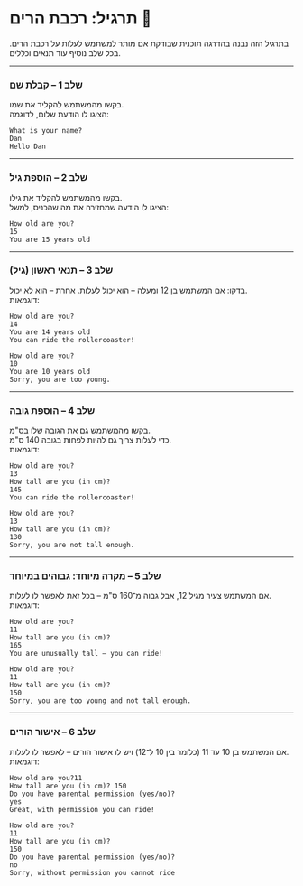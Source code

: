 # תרגיל: רכבת הרים 🎢  

בתרגיל הזה נבנה בהדרגה תוכנית שבודקת אם מותר למשתמש לעלות על רכבת הרים. בכל שלב נוסיף עוד תנאים וכללים.  

---

### שלב 1 – קבלת שם  
בקשו מהמשתמש להקליד את שמו.  
הציגו לו הודעת שלום, לדוגמה:  

```
What is your name? 
Dan 
Hello Dan
```

---

### שלב 2 – הוספת גיל  
בקשו מהמשתמש להקליד את גילו.  
הציגו לו הודעה שמחזירה את מה שהכניס, למשל:  

```
How old are you?
15
You are 15 years old
```

---

### שלב 3 – תנאי ראשון (גיל)  
בדקו: אם המשתמש בן 12 ומעלה – הוא יכול לעלות. אחרת – הוא לא יכול.  
דוגמאות:  

```
How old are you?
14
You are 14 years old
You can ride the rollercoaster!
```

```
How old are you?
10
You are 10 years old
Sorry, you are too young.
```

---

### שלב 4 – הוספת גובה  
בקשו מהמשתמש גם את הגובה שלו בס"מ.  
כדי לעלות צריך גם להיות לפחות בגובה 140 ס"מ.  
דוגמאות:  

```
How old are you?
13
How tall are you (in cm)?
145
You can ride the rollercoaster!
```

```
How old are you?
13
How tall are you (in cm)?
130
Sorry, you are not tall enough.
```

---

### שלב 5 – מקרה מיוחד: גבוהים במיוחד  
אם המשתמש צעיר מגיל 12, אבל גבוה מ־160 ס"מ – בכל זאת לאפשר לו לעלות.  
דוגמאות:  

```
How old are you?
11
How tall are you (in cm)?
165
You are unusually tall — you can ride!
```

```
How old are you?
11
How tall are you (in cm)?
150
Sorry, you are too young and not tall enough.
```

---

### שלב 6 – אישור הורים  
אם המשתמש בן 10 עד 11 (כלומר בין 10 ל־12) ויש לו אישור הורים – לאפשר לו לעלות.  
דוגמאות:  

```
How old are you?11
How tall are you (in cm)? 150
Do you have parental permission (yes/no)?
yes
Great, with permission you can ride!
```

```
How old are you?
11
How tall are you (in cm)?
150
Do you have parental permission (yes/no)?
no
Sorry, without permission you cannot ride
```
